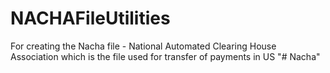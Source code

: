 # NACHAFileUtilities
For creating the Nacha file - National Automated Clearing House Association which is the file used for transfer of payments in US
"# Nacha" 
